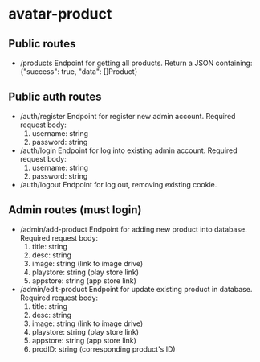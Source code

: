# avatar-product

## Public routes
- /products
  Endpoint for getting all products. Return a JSON containing:
  {"success": true, "data": []Product}
  

## Public auth routes
- /auth/register
  Endpoint for register new admin account. Required request body:
  1. username: string
  2. password: string
- /auth/login
  Endpoint for log into existing admin account. Required request body:
  1. username: string
  2. password: string
- /auth/logout
  Endpoint for log out, removing existing cookie.

## Admin routes (must login)
- /admin/add-product
  Endpoint for adding new product into database. Required request body:
  1. title: string
  2. desc: string
  3. image: string (link to image drive)
  4. playstore: string (play store link)
  5. appstore: string (app store link)
- /admin/edit-product
  Endpoint for update existing product in database. Required request body:
  1. title: string
  2. desc: string
  3. image: string (link to image drive)
  4. playstore: string (play store link)
  5. appstore: string (app store link)
  6. prodID: string (corresponding product's ID)
